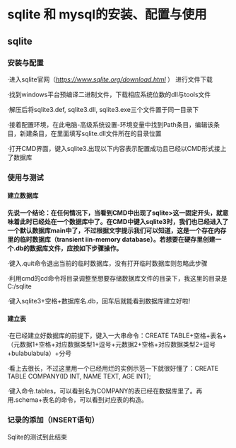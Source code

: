 # sqlite 和 mysql的安装、配置与使用

## sqlite

### 安装与配置

·进入sqlite官网（*https://www.sqlite.org/download.html* ） 进行文件下载

·找到windows平台预编译二进制文件，下载相应系统位数的dll与tools文件

 

·解压后将sqlite3.def, sqlite3.dll, sqlite3.exe三个文件置于同一目录下

 

·接着配置环境，在此电脑-高级系统设置-环境变量中找到Path条目，编辑该条目，新建条目，在里面填写sqlite.dll文件所在的目录位置

 

·打开CMD界面，键入sqlite3.出现以下内容表示配置成功且已经以CMD形式接上了数据库
 

### 使用与测试

#### 建立数据库

**先说一个结论：在任何情况下，当看到CMD中出现了sqlite>这一固定开头，就意味着此时已经处在一个数据库中了。在CMD中键入sqlite3时，我们也已经进入了一个默认数据库main中了，不过根据文字提示我们可以知道，这是一个存在内存里的临时数据库（transient iin-memory database）。若想要在硬存里创建一个.db的数据库文件，应按如下步骤操作。**

·键入.quit命令退出当前的临时数据库，没有打开临时数据库则忽略此步骤

·利用cmd的cd命令将目录调整至想要存储数据库文件的目录下，我这里的目录是C:/sqlite

·键入sqlite3+空格+数据库名.db，回车后就能看到数据库建立好啦!

#### 建立表

·在已经建立好数据库的前提下，键入一大串命令：CREATE TABLE+空格+表名+（元数据1+空格+对应数据类型1+逗号+元数据2+空格+对应数据类型2+逗号+bulabulabula）+分号

·看上去很长，不过这里用一个已经用烂的实例示范一下就很好懂了：CREATE TABLE COMPANY(ID INT, NAME TEXT, AGE INT); 

·键入命令.tables，可以看到名为COMPANY的表已经在数据库里了。再用.schema+表名的命令，可以看到对应表的构造。

### 记录的添加（INSERT语句）

Sqlite的测试到此结束

